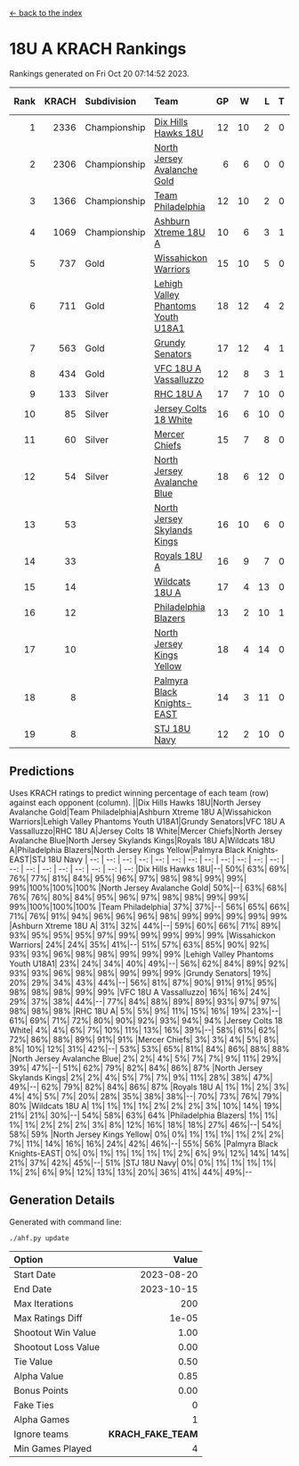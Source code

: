 [<- back to the index](readme.md)
# 18U A KRACH Rankings
Rankings generated on Fri Oct 20 07:14:52 2023.

Rank|KRACH|Subdivision|Team|GP|W|L|T|OTW|OTL|SoS|Exp Wins|Win Diff
---:|---:|:---|:---|---:|---:|---:|---:|---:|---:|---:|---:|---:
1|2336|Championship|[Dix Hills Hawks 18U](https://gamesheetstats.com/seasons/3659/teams/140731/schedule)|12|10|2|0|1|0|540|10.9|0.0
2|2306|Championship|[North Jersey Avalanche Gold](https://gamesheetstats.com/seasons/3659/teams/140737/schedule)|6|6|0|0|0|0|51|6.8|-0.0
3|1366|Championship|[Team Philadelphia](https://gamesheetstats.com/seasons/3659/teams/140745/schedule)|12|10|2|0|0|0|486|10.9|0.0
4|1069|Championship|[Ashburn Xtreme 18U A](https://gamesheetstats.com/seasons/3659/teams/140730/schedule)|10|6|3|1|1|0|675|7.4|0.0
5|737|Gold|[Wissahickon Warriors](https://gamesheetstats.com/seasons/3659/teams/140748/schedule)|15|10|5|0|0|0|628|10.9|0.0
6|711|Gold|[Lehigh Valley Phantoms Youth U18A1](https://gamesheetstats.com/seasons/3659/teams/140734/schedule)|18|12|4|2|0|0|460|13.9|0.0
7|563|Gold|[Grundy Senators](https://gamesheetstats.com/seasons/3659/teams/140732/schedule)|17|12|4|1|0|0|414|13.4|0.0
8|434|Gold|[VFC 18U A Vassalluzzo](https://gamesheetstats.com/seasons/3659/teams/140746/schedule)|12|8|3|1|2|1|315|9.4|0.0
9|133|Silver|[RHC 18U A](https://gamesheetstats.com/seasons/3659/teams/140742/schedule)|17|7|10|0|0|1|599|7.9|0.0
10|85|Silver|[Jersey Colts 18 White](https://gamesheetstats.com/seasons/3659/teams/140733/schedule)|16|6|10|0|0|2|676|6.9|0.0
11|60|Silver|[Mercer Chiefs](https://gamesheetstats.com/seasons/3659/teams/140735/schedule)|15|7|8|0|0|0|314|7.9|0.0
12|54|Silver|[North Jersey Avalanche Blue](https://gamesheetstats.com/seasons/3659/teams/140736/schedule)|18|6|12|0|0|0|550|6.9|0.0
13|53||[North Jersey Skylands Kings](https://gamesheetstats.com/seasons/3659/teams/140739/schedule)|16|10|6|0|0|1|295|10.9|0.0
14|33||[Royals 18U A](https://gamesheetstats.com/seasons/3659/teams/140743/schedule)|16|9|7|0|1|0|134|9.9|0.0
15|14||[Wildcats 18U A](https://gamesheetstats.com/seasons/3659/teams/140747/schedule)|17|4|13|0|0|1|331|4.9|0.0
16|12||[Philadelphia Blazers](https://gamesheetstats.com/seasons/3659/teams/140741/schedule)|13|2|10|1|0|2|265|3.4|0.0
17|10||[North Jersey Kings Yellow](https://gamesheetstats.com/seasons/3659/teams/140738/schedule)|18|4|14|0|1|0|114|4.9|0.0
18|8||[Palmyra Black Knights-EAST](https://gamesheetstats.com/seasons/3659/teams/140740/schedule)|14|3|11|0|2|0|233|3.9|0.0
19|8||[STJ 18U Navy](https://gamesheetstats.com/seasons/3659/teams/140744/schedule)|12|2|10|0|0|0|275|2.9|0.0

## Predictions
Uses KRACH ratings to predict winning percentage of each team (row) against each opponent (column).
||Dix Hills Hawks 18U|North Jersey Avalanche Gold|Team Philadelphia|Ashburn Xtreme 18U A|Wissahickon Warriors|Lehigh Valley Phantoms Youth U18A1|Grundy Senators|VFC 18U A Vassalluzzo|RHC 18U A|Jersey Colts 18 White|Mercer Chiefs|North Jersey Avalanche Blue|North Jersey Skylands Kings|Royals 18U A|Wildcats 18U A|Philadelphia Blazers|North Jersey Kings Yellow|Palmyra Black Knights-EAST|STJ 18U Navy
| --: | --: | --: | --: | --: | --: | --: | --: | --: | --: | --: | --: | --: | --: | --: | --: | --: | --: | --: | --: 
|Dix Hills Hawks 18U|--| 50%| 63%| 69%| 76%| 77%| 81%| 84%| 95%| 96%| 97%| 98%| 98%| 99%| 99%| 99%|100%|100%|100%
|North Jersey Avalanche Gold| 50%|--| 63%| 68%| 76%| 76%| 80%| 84%| 95%| 96%| 97%| 98%| 98%| 99%| 99%| 99%|100%|100%|100%
|Team Philadelphia| 37%| 37%|--| 56%| 65%| 66%| 71%| 76%| 91%| 94%| 96%| 96%| 96%| 98%| 99%| 99%| 99%| 99%| 99%
|Ashburn Xtreme 18U A| 31%| 32%| 44%|--| 59%| 60%| 66%| 71%| 89%| 93%| 95%| 95%| 95%| 97%| 99%| 99%| 99%| 99%| 99%
|Wissahickon Warriors| 24%| 24%| 35%| 41%|--| 51%| 57%| 63%| 85%| 90%| 92%| 93%| 93%| 96%| 98%| 98%| 99%| 99%| 99%
|Lehigh Valley Phantoms Youth U18A1| 23%| 24%| 34%| 40%| 49%|--| 56%| 62%| 84%| 89%| 92%| 93%| 93%| 96%| 98%| 98%| 99%| 99%| 99%
|Grundy Senators| 19%| 20%| 29%| 34%| 43%| 44%|--| 56%| 81%| 87%| 90%| 91%| 91%| 95%| 98%| 98%| 98%| 99%| 99%
|VFC 18U A Vassalluzzo| 16%| 16%| 24%| 29%| 37%| 38%| 44%|--| 77%| 84%| 88%| 89%| 89%| 93%| 97%| 97%| 98%| 98%| 98%
|RHC 18U A|  5%|  5%|  9%| 11%| 15%| 16%| 19%| 23%|--| 61%| 69%| 71%| 72%| 80%| 90%| 92%| 93%| 94%| 94%
|Jersey Colts 18 White|  4%|  4%|  6%|  7%| 10%| 11%| 13%| 16%| 39%|--| 58%| 61%| 62%| 72%| 86%| 88%| 89%| 91%| 91%
|Mercer Chiefs|  3%|  3%|  4%|  5%|  8%|  8%| 10%| 12%| 31%| 42%|--| 53%| 53%| 65%| 81%| 84%| 86%| 88%| 88%
|North Jersey Avalanche Blue|  2%|  2%|  4%|  5%|  7%|  7%|  9%| 11%| 29%| 39%| 47%|--| 51%| 62%| 79%| 82%| 84%| 86%| 87%
|North Jersey Skylands Kings|  2%|  2%|  4%|  5%|  7%|  7%|  9%| 11%| 28%| 38%| 47%| 49%|--| 62%| 79%| 82%| 84%| 86%| 87%
|Royals 18U A|  1%|  1%|  2%|  3%|  4%|  4%|  5%|  7%| 20%| 28%| 35%| 38%| 38%|--| 70%| 73%| 76%| 79%| 80%
|Wildcats 18U A|  1%|  1%|  1%|  1%|  2%|  2%|  2%|  3%| 10%| 14%| 19%| 21%| 21%| 30%|--| 54%| 58%| 63%| 64%
|Philadelphia Blazers|  1%|  1%|  1%|  1%|  2%|  2%|  2%|  3%|  8%| 12%| 16%| 18%| 18%| 27%| 46%|--| 54%| 58%| 59%
|North Jersey Kings Yellow|  0%|  0%|  1%|  1%|  1%|  1%|  2%|  2%|  7%| 11%| 14%| 16%| 16%| 24%| 42%| 46%|--| 55%| 56%
|Palmyra Black Knights-EAST|  0%|  0%|  1%|  1%|  1%|  1%|  1%|  2%|  6%|  9%| 12%| 14%| 14%| 21%| 37%| 42%| 45%|--| 51%
|STJ 18U Navy|  0%|  0%|  1%|  1%|  1%|  1%|  1%|  2%|  6%|  9%| 12%| 13%| 13%| 20%| 36%| 41%| 44%| 49%|--

## Generation Details

Generated with command line:
```
./ahf.py update
```

| Option | Value |
| :----- | ----: |
| Start Date | 2023-08-20 |
| End Date | 2023-10-15 |
| Max Iterations | 200 |
| Max Ratings Diff | 1e-05 |
| Shootout Win Value | 1.00 |
| Shootout Loss Value | 0.00 |
| Tie Value | 0.50 |
| Alpha Value | 0.85 |
| Bonus Points | 0.00 |
| Fake Ties | 0 |
| Alpha Games | 1 |
| Ignore teams | __KRACH_FAKE_TEAM__ |
| Min Games Played | 4 |

